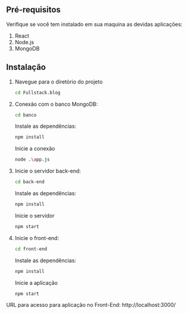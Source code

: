 ## Pré-requisitos

Verifique se você tem instalado em sua maquina as devidas aplicações:

1. React
2. Node.js
3. MongoDB


## Instalação

1. Navegue para o diretório do projeto

   ```bash
   cd Fullstack.blog

2. Conexão com o banco MongoDB:

   ```bash
   cd banco 
   ```
    Instale as dependências:
   ```bash
   npm install
   ```
    Inicie a conexão
   ```bash
   node .\app.js
   ```

3. Inicie o servidor back-end:

   ```bash
   cd back-end
   ```
    Instale as dependências:
   ```bash
   npm install
   ```
    Inicie o servidor
   ```bash
   npm start
   ```

4. Inicie o front-end:

   ```bash
   cd front-end
   ```
    Instale as dependências:
   ```bash
   npm install
   ```
    Inicie a aplicação
   ```bash
   npm start
   ```

URL para acesso para aplicação no Front-End: http://localhost:3000/